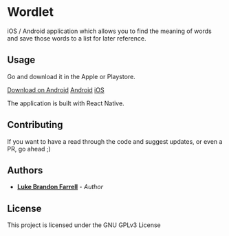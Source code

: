 # Wordlet

iOS / Android application which allows you to find the meaning of words and save those words to a list for later reference.

## Usage

Go and download it in the Apple or Playstore.

[Download on Android](https://github.com/LukeBrandonFarrell/open-source-images/blob/master/android.svg)
[Android](https://play.google.com/store/apps/details?id=com.cwords&hl=en_GB)
[iOS](https://play.google.com/store/apps/details?id=com.cwords&hl=en_GB)

The application is built with React Native.

## Contributing

If you want to have a read through the code and suggest updates, or even a PR, go ahead ;)

## Authors

* [**Luke Brandon Farrell**](https://lukebrandonfarrell.com/) - *Author*

## License

This project is licensed under the GNU GPLv3 License
